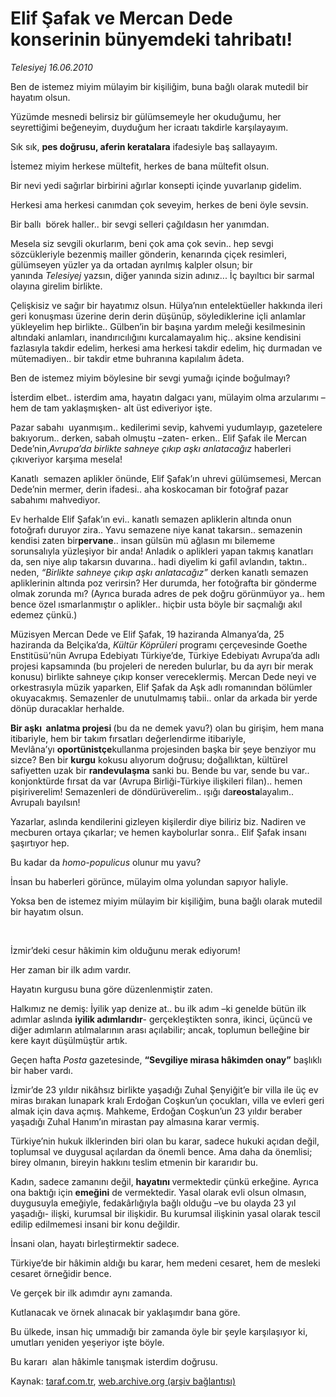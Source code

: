 # Elif Şafak ve Mercan Dede konserinin bünyemdeki tahribatı! 

*Telesiyej 16.06.2010*

<div class="yazi">
<p>Ben de istemez miyim mülayim bir kişiliğim, buna bağlı olarak mutedil bir hayatım olsun.</p>
<p>Yüzümde mesnedi belirsiz bir gülümsemeyle her okuduğumu, her seyrettiğimi beğeneyim, duyduğum her icraatı takdirle karşılayayım.</p>
<p>Sık sık, <b>pes doğrusu, aferin keratalara</b> ifadesiyle baş sallayayım.</p>
<p>İstemez miyim herkese mültefit, herkes de bana mültefit olsun.</p>
<p>Bir nevi yedi sağırlar birbirini ağırlar konsepti içinde yuvarlanıp gidelim.</p>
<p>Herkesi ama herkesi canımdan çok seveyim, herkes de beni öyle sevsin.</p>
<p>Bir ballı  börek haller.. bir sevgi selleri çağıldasın her yanımdan.</p>
<p>Mesela siz sevgili okurlarım, beni çok ama çok sevin.. hep sevgi sözcükleriyle bezenmiş mailler gönderin, kenarında çiçek resimleri, gülümseyen yüzler ya da ortadan ayrılmış kalpler olsun; bir yanında <i>Telesiyej</i> yazsın, diğer yanında sizin adınız... İç bayıltıcı bir sarmal olayına girelim birlikte.</p>
<p>Çelişkisiz ve sağır bir hayatımız olsun. Hülya’nın entelektüeller hakkında ileri geri konuşması üzerine derin derin düşünüp, söylediklerine içli anlamlar yükleyelim hep birlikte.. Gülben’in bir başına yardım meleği kesilmesinin altındaki anlamları, inandırıcılığını kurcalamayalım hiç.. aksine kendisini fazlasıyla takdir edelim, herkesi ama herkesi takdir edelim, hiç durmadan ve mütemadiyen.. bir takdir etme buhranına kapılalım âdeta.</p>
<p>Ben de istemez miyim böylesine bir sevgi yumağı içinde boğulmayı?</p>
<p>İsterdim elbet.. isterdim ama, hayatın dalgacı yanı, mülayim olma arzularımı –hem de tam yaklaşmışken- alt üst ediveriyor işte.</p>
<p>Pazar sabahı  uyanmışım.. kedilerimi sevip, kahvemi yudumlayıp, gazetelere bakıyorum.. derken, sabah olmuştu –zaten- erken.. Elif Şafak ile Mercan Dede’nin,<i>Avrupa’da birlikte sahneye çıkıp aşkı anlatacağız </i>haberleri çıkıveriyor karşıma mesela!</p>
<p>Kanatlı  semazen aplikler önünde, Elif Şafak’ın uhrevi gülümsemesi, Mercan Dede’nin mermer, derin ifadesi.. aha koskocaman bir fotoğraf pazar sabahımı mahvediyor.</p>
<p>Ev herhalde Elif Şafak’ın evi.. kanatlı semazen apliklerin altında onun fotoğrafı duruyor zira.. Yavu semazene niye kanat takarsın.. semazenin kendisi zaten bir<b>pervane</b>.. insan gülsün mü ağlasın mı bilememe sorunsalıyla yüzleşiyor bir anda! Anladık o aplikleri yapan takmış kanatları da, sen niye alıp takarsın duvarına.. hadi diyelim ki gafil avlandın, taktın.. neden, <i>“Birlikte sahneye çıkıp aşkı anlatacağız”</i> derken kanatlı semazen apliklerinin altında poz verirsin? Her durumda, her fotoğrafta bir gönderme olmak zorunda mı? (Ayrıca burada adres de pek doğru görünmüyor ya.. hem bence özel ısmarlanmıştır o aplikler.. hiçbir usta böyle bir saçmalığı akıl edemez çünkü.)</p>
<p>Müzisyen Mercan Dede ve Elif Şafak, 19 haziranda Almanya’da, 25 haziranda da Belçika’da, <i>Kültür Köprüleri</i> programı çerçevesinde Goethe Enstitüsü’nün Avrupa Edebiyatı Türkiye’de, Türkiye Edebiyatı Avrupa’da adlı projesi kapsamında (bu projeleri de nereden bulurlar, bu da ayrı bir merak konusu) birlikte sahneye çıkıp konser vereceklermiş. Mercan Dede neyi ve orkestrasıyla müzik yaparken, Elif Şafak da Aşk adlı romanından bölümler okuyacakmış. Semazenler de unutulmamış tabii.. onlar da arkada bir yerde dönüp duracaklar herhalde.</p>
<p><b>Bir aşkı  anlatma projesi </b>(bu da ne demek yavu?) olan bu girişim, hem mana itibariyle, hem bir takım fırsatları değerlendirme itibariyle, Mevlâna’yı <b>oportünistçe</b>kullanma projesinden başka bir şeye benziyor mu sizce? Ben bir <b>kurgu</b> kokusu alıyorum doğrusu; doğallıktan, kültürel safiyetten uzak bir <b>randevulaşma</b> sanki bu. Bende bu var, sende bu var.. konjonktürde fırsat da var (Avrupa Birliği-Türkiye ilişkileri filan).. hemen pişiriverelim! Semazenleri de döndürüverelim.. ışığı da<b>reosta</b>layalım.. Avrupalı bayılsın!</p>
<p>Yazarlar, aslında kendilerini gizleyen kişilerdir diye biliriz biz. Nadiren ve mecburen ortaya çıkarlar; ve hemen kaybolurlar sonra.. Elif Şafak insanı şaşırtıyor hep.</p>
<p>Bu kadar da <i>homo-populicus </i>olunur mu yavu?</p>
<p>İnsan bu haberleri görünce, mülayim olma yolundan sapıyor haliyle.</p>
<p>Yoksa ben de istemez miyim mülayim bir kişiliğim, buna bağlı olarak mutedil bir hayatım olsun. <br/></p>
<p>         <br/></p>
<p>İzmir’deki cesur hâkimin kim olduğunu merak ediyorum! <br/></p>
<p>Her zaman bir ilk adım vardır.</p>
<p>Hayatın kurgusu buna göre düzenlenmiştir zaten.</p>
<p>Halkımız ne demiş: İyilik yap denize at.. bu ilk adım –ki genelde bütün ilk adımlar aslında <b>iyilik adımlarıdır</b>- gerçekleştikten sonra, ikinci, üçüncü ve diğer adımların atılmalarının arası açılabilir; ancak, toplumun belleğine bir kere kayıt düşülmüştür artık.</p>
<p>Geçen hafta <i>Posta</i> gazetesinde, <b>“Sevgiliye mirasa hâkimden onay”</b> başlıklı bir haber vardı.</p>
<p>İzmir’de 23 yıldır nikâhsız birlikte yaşadığı Zuhal Şenyiğit’e bir villa ile üç ev miras bırakan lunapark kralı Erdoğan Coşkun’un çocukları, villa ve evleri geri almak için dava açmış. Mahkeme, Erdoğan Coşkun’un 23 yıldır beraber yaşadığı Zuhal Hanım’ın mirastan pay almasına karar vermiş.</p>
<p>Türkiye’nin hukuk ilklerinden biri olan bu karar, sadece hukuki açıdan değil, toplumsal ve duygusal açılardan da önemli bence. Ama daha da önemlisi; birey olmanın, bireyin hakkını teslim etmenin bir kararıdır bu.</p>
<p>Kadın, sadece zamanını değil, <b>hayatını </b>vermektedir çünkü erkeğine. Ayrıca ona baktığı için <b>emeğini</b> de vermektedir. Yasal olarak evli olsun olmasın, duygusuyla emeğiyle, fedakârlığıyla bağlı olduğu –ve bu olayda 23 yıl yaşadığı- ilişki, kurumsal bir ilişkidir. Bu kurumsal ilişkinin yasal olarak tescil edilip edilmemesi insani bir konu değildir.</p>
<p>İnsani olan, hayatı birleştirmektir sadece.</p>
<p>Türkiye’de bir hâkimin aldığı bu karar, hem medeni cesaret, hem de mesleki cesaret örneğidir bence.</p>
<p>Ve gerçek bir ilk adımdır aynı zamanda.</p>
<p>Kutlanacak ve örnek alınacak bir yaklaşımdır bana göre.</p>
<p>Bu ülkede, insan hiç ummadığı bir zamanda öyle bir şeyle karşılaşıyor ki, umutları yeniden yeşeriyor işte böyle.</p>
<p>Bu kararı  alan hâkimle tanışmak isterdim doğrusu.</p></div>

Kaynak: [taraf.com.tr](http://www.taraf.com.tr:80/telesiyej/makale-elif-safak-ve-mercan-dede-konserinin-bunyemdeki.htm), [web.archive.org (arşiv bağlantısı)](http://web.archive.org/web/20100619071836/http://www.taraf.com.tr:80/telesiyej/makale-elif-safak-ve-mercan-dede-konserinin-bunyemdeki.htm)
